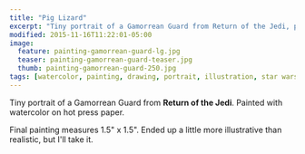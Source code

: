 ```yaml
---
title: "Pig Lizard"
excerpt: "Tiny portrait of a Gamorrean Guard from Return of the Jedi, painted with watercolor on hot press paper."
modified: 2015-11-16T11:22:01-05:00
image: 
  feature: painting-gamorrean-guard-lg.jpg
  teaser: painting-gamorrean-guard-teaser.jpg
  thumb: painting-gamorrean-guard-250.jpg
tags: [watercolor, painting, drawing, portrait, illustration, star wars]
---
```


Tiny portrait of a Gamorrean Guard from **Return of the Jedi**. Painted with watercolor on hot press paper.

Final painting measures 1.5\" x 1.5\". Ended up a little more illustrative than realistic, but I'll take it.
